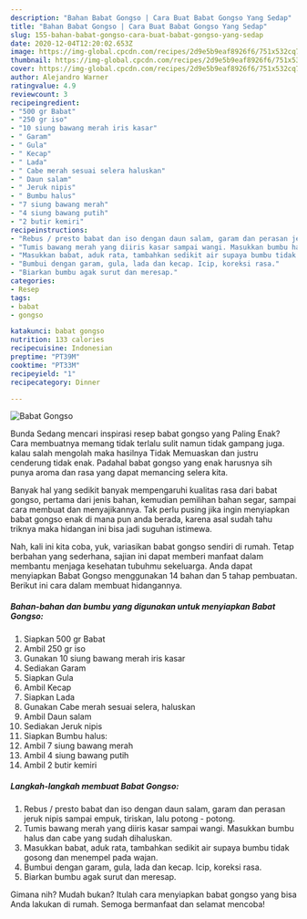 ```yaml
---
description: "Bahan Babat Gongso | Cara Buat Babat Gongso Yang Sedap"
title: "Bahan Babat Gongso | Cara Buat Babat Gongso Yang Sedap"
slug: 155-bahan-babat-gongso-cara-buat-babat-gongso-yang-sedap
date: 2020-12-04T12:20:02.653Z
image: https://img-global.cpcdn.com/recipes/2d9e5b9eaf8926f6/751x532cq70/babat-gongso-foto-resep-utama.jpg
thumbnail: https://img-global.cpcdn.com/recipes/2d9e5b9eaf8926f6/751x532cq70/babat-gongso-foto-resep-utama.jpg
cover: https://img-global.cpcdn.com/recipes/2d9e5b9eaf8926f6/751x532cq70/babat-gongso-foto-resep-utama.jpg
author: Alejandro Warner
ratingvalue: 4.9
reviewcount: 3
recipeingredient:
- "500 gr Babat"
- "250 gr iso"
- "10 siung bawang merah iris kasar"
- " Garam"
- " Gula"
- " Kecap"
- " Lada"
- " Cabe merah sesuai selera haluskan"
- " Daun salam"
- " Jeruk nipis"
- " Bumbu halus"
- "7 siung bawang merah"
- "4 siung bawang putih"
- "2 butir kemiri"
recipeinstructions:
- "Rebus / presto babat dan iso dengan daun salam, garam dan perasan jeruk nipis sampai empuk, tiriskan, lalu potong - potong."
- "Tumis bawang merah yang diiris kasar sampai wangi. Masukkan bumbu halus dan cabe yang sudah dihaluskan."
- "Masukkan babat, aduk rata, tambahkan sedikit air supaya bumbu tidak gosong dan menempel pada wajan."
- "Bumbui dengan garam, gula, lada dan kecap. Icip, koreksi rasa."
- "Biarkan bumbu agak surut dan meresap."
categories:
- Resep
tags:
- babat
- gongso

katakunci: babat gongso 
nutrition: 133 calories
recipecuisine: Indonesian
preptime: "PT39M"
cooktime: "PT33M"
recipeyield: "1"
recipecategory: Dinner

---
```



![Babat Gongso](https://img-global.cpcdn.com/recipes/2d9e5b9eaf8926f6/751x532cq70/babat-gongso-foto-resep-utama.jpg)

Bunda Sedang mencari inspirasi resep babat gongso yang Paling Enak? Cara membuatnya memang tidak terlalu sulit namun tidak gampang juga. kalau salah mengolah maka hasilnya Tidak Memuaskan dan justru cenderung tidak enak. Padahal babat gongso yang enak harusnya sih punya aroma dan rasa yang dapat memancing selera kita.

Banyak hal yang sedikit banyak mempengaruhi kualitas rasa dari babat gongso, pertama dari jenis bahan, kemudian pemilihan bahan segar, sampai cara membuat dan menyajikannya. Tak perlu pusing jika ingin menyiapkan babat gongso enak di mana pun anda berada, karena asal sudah tahu triknya maka hidangan ini bisa jadi suguhan istimewa.




Nah, kali ini kita coba, yuk, variasikan babat gongso sendiri di rumah. Tetap berbahan yang sederhana, sajian ini dapat memberi manfaat dalam membantu menjaga kesehatan tubuhmu sekeluarga. Anda dapat menyiapkan Babat Gongso menggunakan 14 bahan dan 5 tahap pembuatan. Berikut ini cara dalam membuat hidangannya.

<!--inarticleads1-->

##### Bahan-bahan dan bumbu yang digunakan untuk menyiapkan Babat Gongso:

1. Siapkan 500 gr Babat
1. Ambil 250 gr iso
1. Gunakan 10 siung bawang merah iris kasar
1. Sediakan  Garam
1. Siapkan  Gula
1. Ambil  Kecap
1. Siapkan  Lada
1. Gunakan  Cabe merah sesuai selera, haluskan
1. Ambil  Daun salam
1. Sediakan  Jeruk nipis
1. Siapkan  Bumbu halus:
1. Ambil 7 siung bawang merah
1. Ambil 4 siung bawang putih
1. Ambil 2 butir kemiri




<!--inarticleads2-->

##### Langkah-langkah membuat Babat Gongso:

1. Rebus / presto babat dan iso dengan daun salam, garam dan perasan jeruk nipis sampai empuk, tiriskan, lalu potong - potong.
1. Tumis bawang merah yang diiris kasar sampai wangi. Masukkan bumbu halus dan cabe yang sudah dihaluskan.
1. Masukkan babat, aduk rata, tambahkan sedikit air supaya bumbu tidak gosong dan menempel pada wajan.
1. Bumbui dengan garam, gula, lada dan kecap. Icip, koreksi rasa.
1. Biarkan bumbu agak surut dan meresap.




Gimana nih? Mudah bukan? Itulah cara menyiapkan babat gongso yang bisa Anda lakukan di rumah. Semoga bermanfaat dan selamat mencoba!
